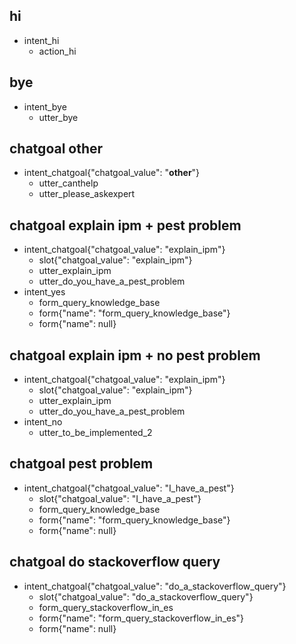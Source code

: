 ## hi
* intent_hi
  - action_hi

## bye
* intent_bye
  - utter_bye

## chatgoal other
* intent_chatgoal{"chatgoal_value": "__other__"}
    - utter_canthelp
    - utter_please_askexpert
    
## chatgoal explain ipm + pest problem
* intent_chatgoal{"chatgoal_value": "explain_ipm"}
    - slot{"chatgoal_value": "explain_ipm"}
    - utter_explain_ipm
    - utter_do_you_have_a_pest_problem
* intent_yes
    - form_query_knowledge_base
    - form{"name": "form_query_knowledge_base"}
    - form{"name": null}
    
    
## chatgoal explain ipm + no pest problem
* intent_chatgoal{"chatgoal_value": "explain_ipm"}
    - slot{"chatgoal_value": "explain_ipm"}
    - utter_explain_ipm
    - utter_do_you_have_a_pest_problem
* intent_no
    - utter_to_be_implemented_2
    
## chatgoal pest problem
* intent_chatgoal{"chatgoal_value": "I_have_a_pest"}
    - slot{"chatgoal_value": "I_have_a_pest"}
    - form_query_knowledge_base
    - form{"name": "form_query_knowledge_base"}
    - form{"name": null}
    
## chatgoal do stackoverflow query
* intent_chatgoal{"chatgoal_value": "do_a_stackoverflow_query"}
    - slot{"chatgoal_value": "do_a_stackoverflow_query"}
    - form_query_stackoverflow_in_es
    - form{"name": "form_query_stackoverflow_in_es"}
    - form{"name": null}